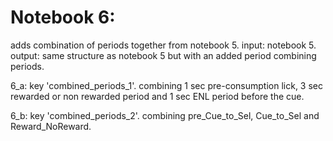 # Notebook 6:
adds combination of periods together from notebook 5. 
input: notebook 5. 
output: same structure as notebook 5 but with an added period combining periods. 

6_a: key 'combined_periods_1'. combining 1 sec pre-consumption lick, 3 sec rewarded or non rewarded period and 1 sec ENL period before the cue. 

6_b: key 'combined_periods_2'. combining pre_Cue_to_Sel, Cue_to_Sel and Reward_NoReward. 
